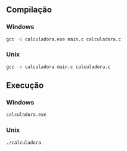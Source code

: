 ## Compilação
### Windows
```cmd
gcc -o calculadora.exe main.c calculadora.c
```
### Unix
```cmd
gcc -o calculadora main.c calculadora.c
```
## Execução
### Windows
```cmd
calculadora.exe
```
### Unix
```cmd
./calculadora
```
